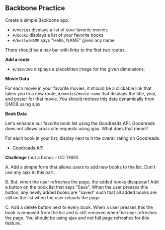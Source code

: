 ## Backbone Practice

Create a simple Backbone app.

  * `#/movies` displays a list of your favorite movies
  * `#/books` displays a list of your favorite books
  * `#/hello/NAME` says "Hello, NAME" given any name

There should be a nav bar with links to the first two routes.

**Add a route**

  * `#/200/200` displays a placekitten image for the given dimensions.

**Movie Data**

For each movie in your favorite movies, it should be a clickable link that takes you to a new route, `#/movies/movie-name` that displays the title, year, and poster for that movie. You should retrieve this data dynamically from OMDB using ajax.

**Book Data**

Let's enhance our favorite book list using the Goodreads API. Goodreads does not allows cross site requests using ajax. What does that mean?

For each book in your list, display next to it the overall rating on Goodreads.

  * [Goodreads API](https://www.goodreads.com/api)

**Challenge** (not a bonus - DO THIS!)

A. Add a simple form that allows users to add new books to the list. Don't use any ajax in this part.

B. But, when the user refreshes the page, the added books disappear! Add a button on the book list that says "Save". When the user presses this button, any newly added books are "saved" such that all added books are still on the list when the user reloads the page.

C. Add a delete button next to every book. When a user presses this the book is removed from the list and is still removed when the user refreshes the page. You should be using ajax and *not* full page refreshes for this feature.